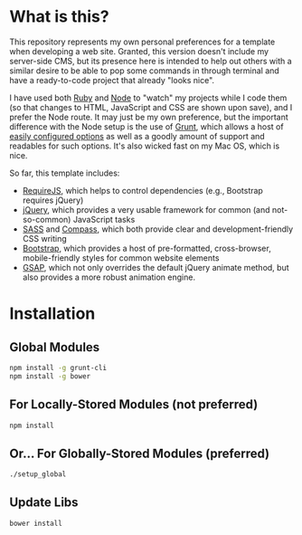 What is this?
=============

This repository represents my own personal preferences for a template when developing a web site. Granted, this version doesn't include my server-side CMS, but its presence here is intended to help out others with a similar desire to be able to pop some commands in through terminal and have a ready-to-code project that already "looks nice".

I have used both [Ruby](https://www.ruby-lang.org/) and [Node](http://nodejs.org) to "watch" my projects while I code them (so that changes to HTML, JavaScript and CSS are shown upon save), and I prefer the Node route. It may just be my own preference, but the important difference with the Node setup is the use of [Grunt](http://gruntjs.com), which allows a host of [easily configured options](http://gruntjs.com/plugins) as well as a goodly amount of support and readables for such options. It's also wicked fast on my Mac OS, which is nice.

So far, this template includes:

* [RequireJS](http://requirejs.org), which helps to control dependencies (e.g., Bootstrap requires jQuery)
* [jQuery](http://jquery.com), which provides a very usable framework for common (and not-so-common) JavaScript tasks
* [SASS](http://sass-lang.com) and [Compass](http://compass-style.org), which both provide clear and development-friendly CSS writing
* [Bootstrap](http://getbootstrap.com), which provides a host of pre-formatted, cross-browser, mobile-friendly styles for common website elements
* [GSAP](http://greensock.com), which not only overrides the default jQuery animate method, but also provides a more robust animation engine.


Installation
============

Global Modules
--------------
```bash
npm install -g grunt-cli
npm install -g bower
```

For Locally-Stored Modules (not preferred)
------------------------------------------
```bash
npm install
```

Or... For Globally-Stored Modules (preferred)
---------------------------------------------
```bash
./setup_global
```

Update Libs
-----------
```bash
bower install
```
